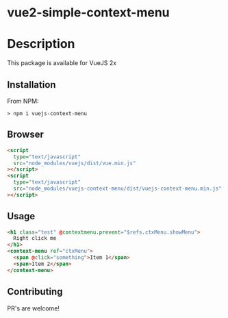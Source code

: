 # vue2-simple-context-menu

# Description

This package is available for VueJS 2x

## Installation

From NPM:

```
> npm i vuejs-context-menu
```

## Browser

```html
<script
  type="text/javascript"
  src="node_modules/vuejs/dist/vue.min.js"
></script>
<script
  type="text/javascript"
  src="node_modules/vuejs-context-menu/dist/vuejs-context-menu.min.js"
></script>
```

## Usage

```html
<h1 class="test" @contextmenu.prevent="$refs.ctxMenu.showMenu">
  Right click me
</h1>
<context-menu ref="ctxMenu">
  <span @click="something">Item 1</span>
  <span>Item 2</span>
</context-menu>
```

## Contributing

PR's are welcome!
